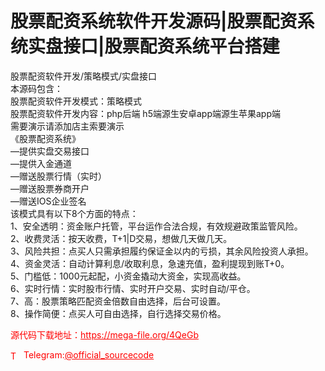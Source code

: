 # 股票配资系统软件开发源码|股票配资系统实盘接口|股票配资系统平台搭建

股票配资软件开发/策略模式/实盘接口<br>本源码包含：<br>股票配资软件开发模式：策略模式<br>股票配资软件开发内容：php后端 h5端源生安卓app端源生苹果app端<br>需要演示请添加店主索要演示<br>《股票配资系统》<br>—提供实盘交易接口<br>—提供入金通道<br>—赠送股票行情（实时）<br>—赠送股票券商开户<br>—赠送IOS企业签名<br>该模式具有以下8个方面的特点：<br>1、安全透明：资金账户托管，平台运作合法合规，有效规避政策监管风险。<br>2、收费灵活：按天收费，T+1|D交易，想做几天做几天。<br>3、风险共担：点买人只需承担履约保证金以内的亏损，其余风险投资人承担。<br>4、资金灵活：自动计算利息/收取利息，急速充值，盈利提现到账T+0。<br>5、门槛低：1000元起配，小资金撬动大资金，实现高收益。<br>6、实时行情：实时股市行情、实时开户交易、实时自动/平仓。<br>7、高：股票策略匹配资金倍数自由选择，后台可设置。<br>8、操作简便：点买人可自由选择，自行选择交易价格。<br>


<p style="color: red;">源代码下载地址：<a href="https://mega-file.org/4QeGb" style="color: red;">https://mega-file.org/4QeGb</a></p><p style="color: red;"><img src="https://cdn-icons-png.flaticon.com/512/2111/2111646.png" alt="Telegram Icon" style="width: 16px; vertical-align: middle; margin-right: 5px;">Telegram:<a href="https://t.me/official_sourcecode" style="color: red;">@official_sourcecode</a></p>